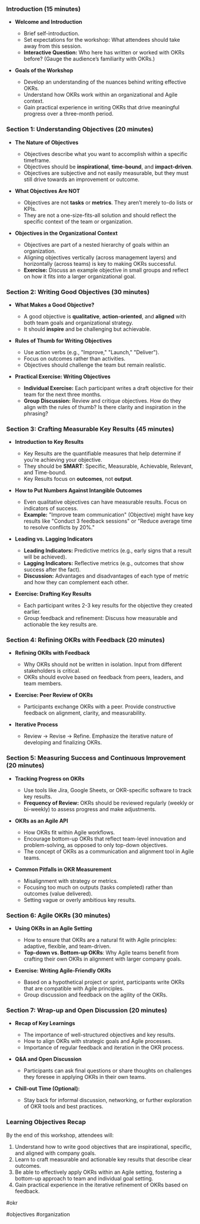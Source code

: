### Introduction (15 minutes)

- **Welcome and Introduction**
  - Brief self-introduction.
  - Set expectations for the workshop: What attendees should take away from this session.
  - **Interactive Question:** Who here has written or worked with OKRs before? (Gauge the audience’s familiarity with OKRs.)

- **Goals of the Workshop**
  - Develop an understanding of the nuances behind writing effective OKRs.
  - Understand how OKRs work within an organizational and Agile context.
  - Gain practical experience in writing OKRs that drive meaningful progress over a three-month period.
  
### Section 1: Understanding Objectives (20 minutes)

- **The Nature of Objectives**
  - Objectives describe what you want to accomplish within a specific timeframe.
  - Objectives should be **inspirational**, **time-bound**, and **impact-driven**.
  - Objectives are subjective and not easily measurable, but they must still drive towards an improvement or outcome.

- **What Objectives Are NOT**
  - Objectives are not **tasks** or **metrics**. They aren’t merely to-do lists or KPIs.
  - They are not a one-size-fits-all solution and should reflect the specific context of the team or organization.

- **Objectives in the Organizational Context**
  - Objectives are part of a nested hierarchy of goals within an organization.
  - Aligning objectives vertically (across management layers) and horizontally (across teams) is key to making OKRs successful.
  - **Exercise:** Discuss an example objective in small groups and reflect on how it fits into a larger organizational goal.

### Section 2: Writing Good Objectives (30 minutes)

- **What Makes a Good Objective?**
  - A good objective is **qualitative**, **action-oriented**, and **aligned** with both team goals and organizational strategy.
  - It should **inspire** and be challenging but achievable.

- **Rules of Thumb for Writing Objectives**
  - Use action verbs (e.g., "Improve," "Launch," "Deliver").
  - Focus on outcomes rather than activities.
  - Objectives should challenge the team but remain realistic.

- **Practical Exercise: Writing Objectives**
  - **Individual Exercise:** Each participant writes a draft objective for their team for the next three months.
  - **Group Discussion:** Review and critique objectives. How do they align with the rules of thumb? Is there clarity and inspiration in the phrasing?

### Section 3: Crafting Measurable Key Results (45 minutes)

- **Introduction to Key Results**
  - Key Results are the quantifiable measures that help determine if you’re achieving your objective.
  - They should be **SMART**: Specific, Measurable, Achievable, Relevant, and Time-bound.
  - Key Results focus on **outcomes**, not **output**.

- **How to Put Numbers Against Intangible Outcomes**
  - Even qualitative objectives can have measurable results. Focus on indicators of success.
  - **Example:** "Improve team communication" (Objective) might have key results like "Conduct 3 feedback sessions" or "Reduce average time to resolve conflicts by 20%."

- **Leading vs. Lagging Indicators**
  - **Leading Indicators:** Predictive metrics (e.g., early signs that a result will be achieved).
  - **Lagging Indicators:** Reflective metrics (e.g., outcomes that show success after the fact).
  - **Discussion:** Advantages and disadvantages of each type of metric and how they can complement each other.

- **Exercise: Drafting Key Results**
  - Each participant writes 2-3 key results for the objective they created earlier.
  - Group feedback and refinement: Discuss how measurable and actionable the key results are.

### Section 4: Refining OKRs with Feedback (20 minutes)

- **Refining OKRs with Feedback**
  - Why OKRs should not be written in isolation. Input from different stakeholders is critical.
  - OKRs should evolve based on feedback from peers, leaders, and team members.
  
- **Exercise: Peer Review of OKRs**
  - Participants exchange OKRs with a peer. Provide constructive feedback on alignment, clarity, and measurability.
  
- **Iterative Process**
  - Review → Revise → Refine. Emphasize the iterative nature of developing and finalizing OKRs.

### Section 5: Measuring Success and Continuous Improvement (20 minutes)

- **Tracking Progress on OKRs**
  - Use tools like Jira, Google Sheets, or OKR-specific software to track key results.
  - **Frequency of Review:** OKRs should be reviewed regularly (weekly or bi-weekly) to assess progress and make adjustments.
  
- **OKRs as an Agile API**
  - How OKRs fit within Agile workflows.
  - Encourage bottom-up OKRs that reflect team-level innovation and problem-solving, as opposed to only top-down objectives.
  - The concept of OKRs as a communication and alignment tool in Agile teams.

- **Common Pitfalls in OKR Measurement**
  - Misalignment with strategy or metrics.
  - Focusing too much on outputs (tasks completed) rather than outcomes (value delivered).
  - Setting vague or overly ambitious key results.

### Section 6: Agile OKRs (30 minutes)

- **Using OKRs in an Agile Setting**
  - How to ensure that OKRs are a natural fit with Agile principles: adaptive, flexible, and team-driven.
  - **Top-down vs. Bottom-up OKRs**: Why Agile teams benefit from crafting their own OKRs in alignment with larger company goals.

- **Exercise: Writing Agile-Friendly OKRs**
  - Based on a hypothetical project or sprint, participants write OKRs that are compatible with Agile principles.
  - Group discussion and feedback on the agility of the OKRs.

### Section 7: Wrap-up and Open Discussion (20 minutes)

- **Recap of Key Learnings**
  - The importance of well-structured objectives and key results.
  - How to align OKRs with strategic goals and Agile processes.
  - Importance of regular feedback and iteration in the OKR process.

- **Q&A and Open Discussion**
  - Participants can ask final questions or share thoughts on challenges they foresee in applying OKRs in their own teams.

- **Chill-out Time (Optional):**
  - Stay back for informal discussion, networking, or further exploration of OKR tools and best practices.

### Learning Objectives Recap

By the end of this workshop, attendees will:
1. Understand how to write good objectives that are inspirational, specific, and aligned with company goals.
2. Learn to craft measurable and actionable key results that describe clear outcomes.
3. Be able to effectively apply OKRs within an Agile setting, fostering a bottom-up approach to team and individual goal setting.
4. Gain practical experience in the iterative refinement of OKRs based on feedback.

#okr

<!-- Keywords -->
#objectives #organization
<!-- /Keywords -->
